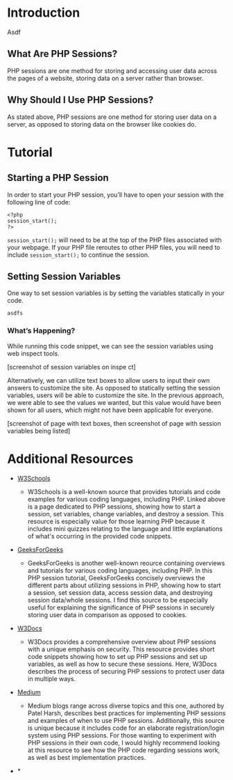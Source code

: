 # Introduction
Asdf

## What Are PHP Sessions?
PHP sessions are one method for storing and accessing user data across the pages of a website, storing data on a server rather than browser. 

## Why Should I Use PHP Sessions?
As stated above, PHP sessions are one method for storing user data on a server, as opposed to storing data on the browser like cookies do. 

# Tutorial
## Starting a PHP Session
In order to start your PHP session, you’ll have to open your session with the following line of code:

```
<?php
session_start();
?>
```

`session_start();` will need to be at the top of the PHP files associated with your webpage. If your PHP file reroutes to other PHP files, you will need to include `session_start();` to continue the session. 

## Setting Session Variables
One way to set session variables is by setting the variables statically in your code.
```
asdfs
```
### What’s Happening?
While running this code snippet, we can see the session variables using web inspect tools. 

[screenshot of session variables on inspe ct]

Alternatively, we can utilize text boxes to allow users to input their own answers to customize the site. As opposed to statically setting the session variables, users will be able to customize the site. In the previous approach, we were able to see the values we wanted, but this value would have been shown for all users, which might not have been applicable for everyone. 

[screenshot of page with text boxes, then screenshot of page with session variables being listed]

# Additional Resources
* [W3Schools](https://www.w3schools.com/php/php_sessions.asp)
    * W3Schools is a well-known source that provides tutorials and code examples for various coding languages, including PHP. Linked above is a page dedicated to PHP sessions, showing how to start a session, set variables, change variables, and destroy a session. This resource is especially value for those learning PHP because it includes mini quizzes relating to the language and little explanations of what's occurring in the provided code snippets. 

* [GeeksForGeeks](https://www.geeksforgeeks.org/php-sessions/)
    * GeeksForGeeks is another well-known reource containing overviews and tutorials for various coding languages, including PHP. In this PHP session tutorial, GeeksForGeeks concisely overviews the different parts about utilizing sessions in PHP, showing how to start a session, set session data, access session data, and destroying session data/whole sessions. I find this source to be especially useful for explaining the significance of PHP sessions in securely storing user data in comparison as opposed to cookies.

* [W3Docs](https://www.w3docs.com/learn-php/php-sessions.html)
    * W3Docs provides a comprehensive overview about PHP sessions with a unique emphasis on security. This resource provides short code snippets showing how to set up PHP sessions and set up variables, as well as how to secure these sessions. Here, W3Docs describes the process of securing PHP sessions to protect user data in multiple ways. 

* [Medium](https://medium.com/@patelharsh7458/php-sessions-explained-practical-usage-and-best-practices-b15df9cc7568)
    * Medium blogs range across diverse topics and this one, authored by Patel Harsh, describes best practices for implementing PHP sessions and examples of when to use PHP sessions. Additionally, this source is unique because it includes code for an elaborate registration/login system using PHP sessions. For those wanting to experiment with PHP sessions in their own code, I would highly recommend looking at this resource to see how the PHP code regarding sessions work, as well as best implementation practices.

* []()
    * 